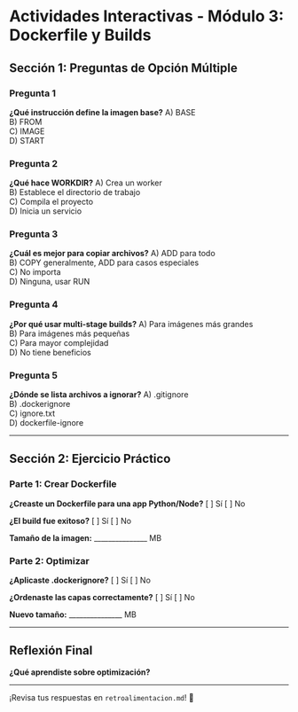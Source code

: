 # Actividades Interactivas - Módulo 3: Dockerfile y Builds

## Sección 1: Preguntas de Opción Múltiple

### Pregunta 1
**¿Qué instrucción define la imagen base?**
A) BASE  
B) FROM  
C) IMAGE  
D) START

### Pregunta 2
**¿Qué hace WORKDIR?**
A) Crea un worker  
B) Establece el directorio de trabajo  
C) Compila el proyecto  
D) Inicia un servicio

### Pregunta 3
**¿Cuál es mejor para copiar archivos?**
A) ADD para todo  
B) COPY generalmente, ADD para casos especiales  
C) No importa  
D) Ninguna, usar RUN

### Pregunta 4
**¿Por qué usar multi-stage builds?**
A) Para imágenes más grandes  
B) Para imágenes más pequeñas  
C) Para mayor complejidad  
D) No tiene beneficios

### Pregunta 5
**¿Dónde se lista archivos a ignorar?**
A) .gitignore  
B) .dockerignore  
C) ignore.txt  
D) dockerfile-ignore

---

## Sección 2: Ejercicio Práctico

### Parte 1: Crear Dockerfile
**¿Creaste un Dockerfile para una app Python/Node?** [ ] Sí [ ] No

**¿El build fue exitoso?** [ ] Sí [ ] No

**Tamaño de la imagen:** _______________ MB

### Parte 2: Optimizar
**¿Aplicaste .dockerignore?** [ ] Sí [ ] No

**¿Ordenaste las capas correctamente?** [ ] Sí [ ] No

**Nuevo tamaño:** _______________ MB

---

## Reflexión Final

**¿Qué aprendiste sobre optimización?**
_______________________________________________

¡Revisa tus respuestas en `retroalimentacion.md`! 🎉
